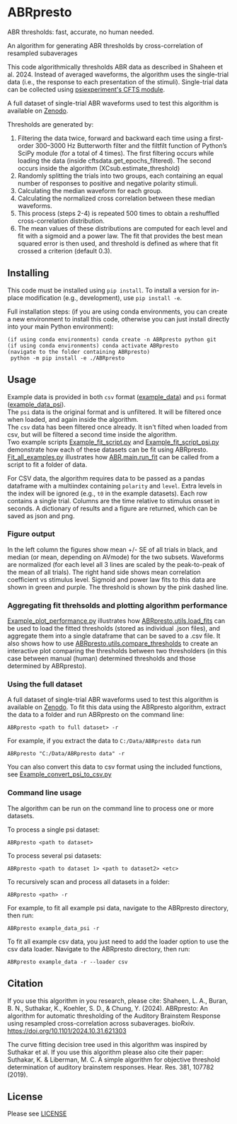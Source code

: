# ABRpresto
ABR thresholds: fast, accurate, no human needed.

An algorithm for generating ABR thresholds by cross-correlation of resampled subaverages

This code algorithmically thresholds ABR data as described in Shaheen et al. 2024. Instead of averaged waveforms, the algorithm uses the single-trial data (i.e., the response to each presentation of the stimuli). Single-trial data can be collected using [psiexperiment's CFTS module](https://github.com/psiexperiment/cfts).

A full dataset of single-trial ABR waveforms used to test this algorithm is available on [Zenodo](https://zenodo.org/records/13987792).

Thresholds are generated by:
1. Filtering the data twice, forward and backward each time using a first-order 300–3000 Hz Butterworth filter and the
      filtfilt function of Python’s SciPy module (for a total of 4 times).
      The first filtering occurs while loading the data (inside cftsdata.get_epochs_filtered).
      The second occurs inside the algorithm (XCsub.estimate_threshold)
2. Randomly splitting the trials into two groups, each containing an equal number of responses to positive and negative polarity stimuli.
3. Calculating the median waveform for each group.
4. Calculating the normalized cross correlation between these median waveforms. 
5. This process (steps 2-4) is repeated 500 times to obtain a reshuffled cross-correlation distribution. 
6. The mean values of these distributions are computed for each level and fit with a sigmoid and a power law. The fit that provides the best mean squared error is then used, and threshold is defined as where that fit crossed a criterion (default 0.3).

## Installing

This code must be installed using `pip install`. To install a version for
in-place modification (e.g., development), use `pip install -e`.

Full installation steps: (if you are using conda environments, you can
create a new environment to install this code, otherwise you can just install
directly into your main Python environment):

	(if using conda environments) conda create -n ABRpresto python git
	(if using conda environments) conda activate ABRpresto
	(navigate to the folder containing ABRpresto)
     python -m pip install -e ./ABRpresto


## Usage

Example data is provided in both `csv` format ([example_data](example_data)) and `psi` format ([example_data_psi](example_data_psi)).\
The `psi` data is the original format and is unfiltered. It will be filtered once when loaded, and again inside the algorithm.\
The `csv` data has been filtered once already. It isn't filted when loaded from csv, but will be filtered a second time inside the algorithm.\
Two example scripts [Example_fit_script.py](scripts%2FExample_fit_script.py) and [Example_fit_script_psi.py](scripts%2FExample_fit_script_psi.py) demonstrate how each of these datasets can be fit using ABRpresto.\
[Fit_all_examples.py](scripts%2FFit_all_examples.py) illustrates how [ABR.main.run_fit](ABRpresto%2Fmain.py#L12) can be called from a script to fit a folder of data.

For CSV data, the algorithm requires data to be passed as a pandas dataframe with a multiindex containing `polarity` and `level`. Extra levels in the index will be ignored (e.g., `t0` in the example datasets). Each row contains a single trial. Columns are the time relative to stimulus onsset in seconds. A dictionary of results and a figure are returned, which can be saved as json and png.

### Figure output
In the left column the figures show mean +/- SE of all trials in black, and median (or mean, depending on AVmode) for the two subsets. Waveforms are normalized (for each level all 3 lines are scaled by the peak-to-peak of the mean of all trials). The right hand side shows mean correlation coefficient vs stimulus level. Sigmoid and power law fits to this data are shown in green and purple. The threshold is shown by the pink dashed line.

### Aggregating fit threhsolds and plotting algorithm performance
[Example_plot_performance.py](scripts%2FExample_plot_performance.py) illustrates how [ABRpresto.utils.load_fits](ABRpresto%2Futils.py#L282) can be used to load the fitted thresholds (stored as individual .json files), and aggregate them into a single dataframe that can be saved to a .csv file. It also shows how to use  [ABRpresto.utils.compare_thresholds](ABRpresto%2Futils.py#L328) to create an interactive plot comparing the thresholds between two thresholders (in this case between manual (human) determined thresholds and those determined by ABRpresto).

### Using the full dataset
A full dataset of single-trial ABR waveforms used to test this algorithm is available on [Zenodo](https://zenodo.org/records/13987792).
To fit this data using the ABRpresto algorithm, extract the data to a folder and run ABRpresto on the command line:

    ABRpresto <path to full dataset> -r

For example, if you extract the data to `C:/Data/ABRpresto data` run

    ABRpresto "C:/Data/ABRpresto data" -r

You can also convert this data to csv format using the included functions, see [Example_convert_psi_to_csv.py](scripts%2FExample_convert_psi_to_csv.py)


### Command line usage

The algorithm can be run on the command line to process one or more datasets.

To process a single psi dataset:

	ABRpresto <path to dataset>

To process several psi datasets:

	ABRpresto <path to dataset 1> <path to dataset2> <etc>

To recursively scan and process all datasets in a folder:

	ABRpresto <path> -r

For example, to fit all example psi data, navigate to the ABRpresto directory, then run:
    
    ABRpresto example_data_psi -r

To fit all example csv data, you just need to add the loader option to use the csv data loader.
Navigate to the ABRpresto directory, then run: 
 
    ABRpresto example_data -r --loader csv


## Citation

If you use this algorithm in you research, please cite:
Shaheen, L. A., Buran, B. N., Suthakar, K., Koehler, S. D., & Chung, Y. (2024). ABRpresto: An algorithm for automatic thresholding of the Auditory Brainstem Response using resampled cross-correlation across subaverages. bioRxiv. https://doi.org/10.1101/2024.10.31.621303


The curve fitting decision tree used in this algorithm was inspired by Suthakar et al. If you use this algorithm please 
 also cite their paper:
Suthakar, K. & Liberman, M. C. A simple algorithm for objective threshold determination of auditory brainstem responses.
  Hear. Res. 381, 107782 (2019).
 

## License

Please see [LICENSE](LICENSE)

